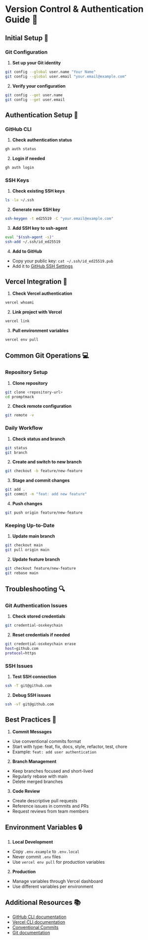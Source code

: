 # Version Control & Authentication Guide 🔐

## Initial Setup 🚀

### Git Configuration

1. **Set up your Git identity**
```bash
git config --global user.name "Your Name"
git config --global user.email "your.email@example.com"
```

2. **Verify your configuration**
```bash
git config --get user.name
git config --get user.email
```

## Authentication Setup 🔑

### GitHub CLI

1. **Check authentication status**
```bash
gh auth status
```

2. **Login if needed**
```bash
gh auth login
```

### SSH Keys

1. **Check existing SSH keys**
```bash
ls -la ~/.ssh
```

2. **Generate new SSH key**
```bash
ssh-keygen -t ed25519 -C "your.email@example.com"
```

3. **Add SSH key to ssh-agent**
```bash
eval "$(ssh-agent -s)"
ssh-add ~/.ssh/id_ed25519
```

4. **Add to GitHub**
- Copy your public key: `cat ~/.ssh/id_ed25519.pub`
- Add it to [GitHub SSH Settings](https://github.com/settings/keys)

## Vercel Integration 🚀

1. **Check Vercel authentication**
```bash
vercel whoami
```

2. **Link project with Vercel**
```bash
vercel link
```

3. **Pull environment variables**
```bash
vercel env pull
```

## Common Git Operations 💻

### Repository Setup

1. **Clone repository**
```bash
git clone <repository-url>
cd promptmack
```

2. **Check remote configuration**
```bash
git remote -v
```

### Daily Workflow

1. **Check status and branch**
```bash
git status
git branch
```

2. **Create and switch to new branch**
```bash
git checkout -b feature/new-feature
```

3. **Stage and commit changes**
```bash
git add .
git commit -m "feat: add new feature"
```

4. **Push changes**
```bash
git push origin feature/new-feature
```

### Keeping Up-to-Date

1. **Update main branch**
```bash
git checkout main
git pull origin main
```

2. **Update feature branch**
```bash
git checkout feature/new-feature
git rebase main
```

## Troubleshooting 🔍

### Git Authentication Issues

1. **Check stored credentials**
```bash
git credential-osxkeychain
```

2. **Reset credentials if needed**
```bash
git credential-osxkeychain erase
host=github.com
protocol=https
```

### SSH Issues

1. **Test SSH connection**
```bash
ssh -T git@github.com
```

2. **Debug SSH issues**
```bash
ssh -vT git@github.com
```

## Best Practices 🌟

1. **Commit Messages**
- Use conventional commits format
- Start with type: feat, fix, docs, style, refactor, test, chore
- Example: `feat: add user authentication`

2. **Branch Management**
- Keep branches focused and short-lived
- Regularly rebase with main
- Delete merged branches

3. **Code Review**
- Create descriptive pull requests
- Reference issues in commits and PRs
- Request reviews from team members

## Environment Variables 🔒

1. **Local Development**
- Copy `.env.example` to `.env.local`
- Never commit `.env` files
- Use `vercel env pull` for production variables

2. **Production**
- Manage variables through Vercel dashboard
- Use different variables per environment

## Additional Resources 📚

- [GitHub CLI documentation](https://cli.github.com/manual/)
- [Vercel CLI documentation](https://vercel.com/docs/cli)
- [Conventional Commits](https://www.conventionalcommits.org/)
- [Git documentation](https://git-scm.com/doc)